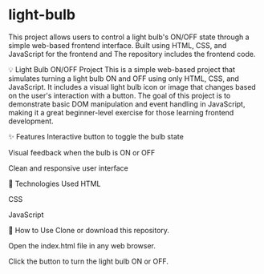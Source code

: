 # light-bulb
This project allows users to control a light bulb's ON/OFF state through a simple web-based frontend interface. Built using HTML, CSS, and JavaScript for the frontend and The repository includes the frontend code.

💡 Light Bulb ON/OFF Project
This is a simple web-based project that simulates turning a light bulb ON and OFF using only HTML, CSS, and JavaScript. It includes a visual light bulb icon or image that changes based on the user's interaction with a button. The goal of this project is to demonstrate basic DOM manipulation and event handling in JavaScript, making it a great beginner-level exercise for those learning frontend development.

✨ Features
Interactive button to toggle the bulb state

Visual feedback when the bulb is ON or OFF

Clean and responsive user interface

🔧 Technologies Used
HTML

CSS

JavaScript

📁 How to Use
Clone or download this repository.

Open the index.html file in any web browser.

Click the button to turn the light bulb ON or OFF.


